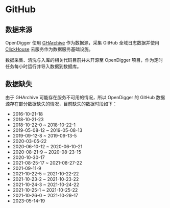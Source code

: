 # GitHub

## 数据来源

OpenDigger 使用 [GHArchive](https://www.gharchive.org/) 作为数据源，采集 GitHub 全域日志数据并使用 [ClickHouse](https://github.com/ClickHouse/ClickHouse) 云服务作为数据服务基础设施。

数据采集、清洗与入库的相关代码目前并未开源至 OpenDigger 项目，作为定时任务每小时运行并导入数据到数据库。

## 数据缺失

由于 GHArchive 可能存在服务不可用的情况，所以 OpenDigger 的 GitHub 数据源存在部分数据缺失的情况，目前缺失的数据时段如下：

- 2016-10-21-18
- 2018-10-21-23
- 2018-10-22-0 ~ 2018-10-22-1
- 2019-05-08-12 ~ 2019-05-08-13
- 2019-09-12-8 ~ 2019-09-13-5
- 2020-03-05-22
- 2020-06-10-12 ~ 2020-06-10-21
- 2020-08-21-9 ~ 2020-08-23-15
- 2020-10-30-17
- 2021-08-25-17 ~ 2021-08-27-22
- 2021-09-11-9
- 2021-10-22-5 ~ 2021-10-22-22
- 2021-10-23-2 ~ 2021-10-23-22
- 2021-10-24-3 ~ 2021-10-24-22
- 2021-10-25-1 ~ 2021-10-25-22
- 2021-10-26-0 ~ 2021-10-29-17
- 2023-05-14-19
